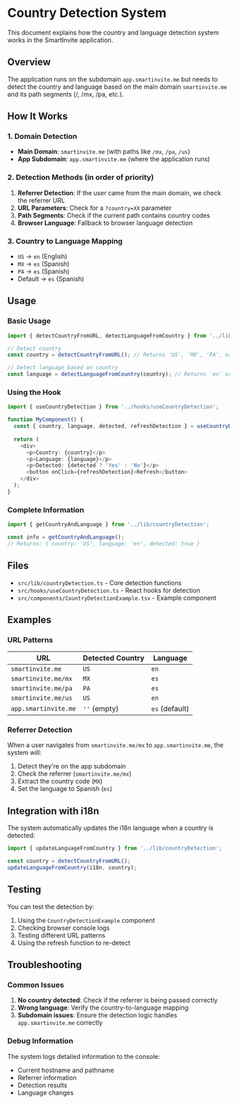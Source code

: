 # Country Detection System

This document explains how the country and language detection system works in the SmartInvite application.

## Overview

The application runs on the subdomain `app.smartinvite.me` but needs to detect the country and language based on the main domain `smartinvite.me` and its path segments (/, /mx, /pa, etc.).

## How It Works

### 1. Domain Detection
- **Main Domain**: `smartinvite.me` (with paths like `/mx`, `/pa`, `/us`)
- **App Subdomain**: `app.smartinvite.me` (where the application runs)

### 2. Detection Methods (in order of priority)

1. **Referrer Detection**: If the user came from the main domain, we check the referrer URL
2. **URL Parameters**: Check for a `?country=XX` parameter
3. **Path Segments**: Check if the current path contains country codes
4. **Browser Language**: Fallback to browser language detection

### 3. Country to Language Mapping

- `US` → `en` (English)
- `MX` → `es` (Spanish)
- `PA` → `es` (Spanish)
- Default → `es` (Spanish)

## Usage

### Basic Usage

```typescript
import { detectCountryFromURL, detectLanguageFromCountry } from '../lib/countryDetection';

// Detect country
const country = detectCountryFromURL(); // Returns 'US', 'MX', 'PA', or ''

// Detect language based on country
const language = detectLanguageFromCountry(country); // Returns 'en' or 'es'
```

### Using the Hook

```typescript
import { useCountryDetection } from '../hooks/useCountryDetection';

function MyComponent() {
  const { country, language, detected, refreshDetection } = useCountryDetection();
  
  return (
    <div>
      <p>Country: {country}</p>
      <p>Language: {language}</p>
      <p>Detected: {detected ? 'Yes' : 'No'}</p>
      <button onClick={refreshDetection}>Refresh</button>
    </div>
  );
}
```

### Complete Information

```typescript
import { getCountryAndLanguage } from '../lib/countryDetection';

const info = getCountryAndLanguage();
// Returns: { country: 'US', language: 'en', detected: true }
```

## Files

- `src/lib/countryDetection.ts` - Core detection functions
- `src/hooks/useCountryDetection.ts` - React hooks for detection
- `src/components/CountryDetectionExample.tsx` - Example component

## Examples

### URL Patterns

| URL | Detected Country | Language |
|-----|------------------|----------|
| `smartinvite.me` | `US` | `en` |
| `smartinvite.me/mx` | `MX` | `es` |
| `smartinvite.me/pa` | `PA` | `es` |
| `smartinvite.me/us` | `US` | `en` |
| `app.smartinvite.me` | `''` (empty) | `es` (default) |

### Referrer Detection

When a user navigates from `smartinvite.me/mx` to `app.smartinvite.me`, the system will:
1. Detect they're on the app subdomain
2. Check the referrer (`smartinvite.me/mx`)
3. Extract the country code (`MX`)
4. Set the language to Spanish (`es`)

## Integration with i18n

The system automatically updates the i18n language when a country is detected:

```typescript
import { updateLanguageFromCountry } from '../lib/countryDetection';

const country = detectCountryFromURL();
updateLanguageFromCountry(i18n, country);
```

## Testing

You can test the detection by:

1. Using the `CountryDetectionExample` component
2. Checking browser console logs
3. Testing different URL patterns
4. Using the refresh function to re-detect

## Troubleshooting

### Common Issues

1. **No country detected**: Check if the referrer is being passed correctly
2. **Wrong language**: Verify the country-to-language mapping
3. **Subdomain issues**: Ensure the detection logic handles `app.smartinvite.me` correctly

### Debug Information

The system logs detailed information to the console:
- Current hostname and pathname
- Referrer information
- Detection results
- Language changes 